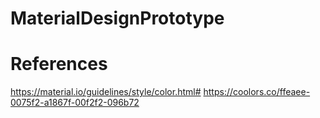 # MaterialDesignPrototype



# References

https://material.io/guidelines/style/color.html#
https://coolors.co/ffeaee-0075f2-a1867f-00f2f2-096b72